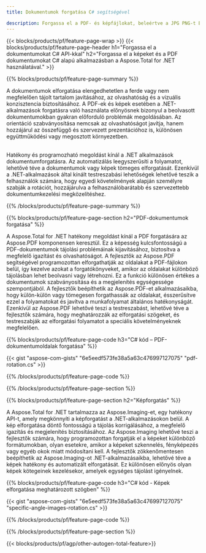 ```yaml
---
title: Dokumentumok forgatása C# segítségével 

description: Forgassa el a PDF- és képfájlokat, beleértve a JPG PNG-t BMP GIF TIFF SVG-t a C# alkalmazáson keresztül.
---
```


{{< blocks/products/pf/feature-page-wrap >}}
{{< blocks/products/pf/feature-page-header h1="Forgassa el a dokumentumokat C# API-kkal" h2="Forgassa el a képeket és a PDF dokumentumokat C# alapú alkalmazásban a Aspose.Total for .NET használatával." >}}

{{% blocks/products/pf/feature-page-summary %}}

A dokumentumok elforgatása elengedhetetlen a ferde vagy nem megfelelően tájolt tartalom javításához, az olvashatóság és a vizuális konzisztencia biztosításához. A PDF-ek és képek esetében a .NET-alkalmazások forgatásra való használata előnyösnek bizonyul a beolvasott dokumentumokban gyakran előforduló problémák megoldásában. Az orientáció szabványosítása nemcsak az olvashatóságot javítja, hanem hozzájárul az összefüggő és szervezett prezentációhoz is, különösen együttműködési vagy megosztott környezetben. <br /><br />

Hatékony és programozható megoldást kínál a .NET alkalmazások dokumentumforgatásra. Az automatizálás leegyszerűsíti a folyamatot, lehetővé téve a dokumentumok vagy képek tömeges elforgatását. Ezenkívül a .NET-alkalmazások által kínált testreszabási lehetőségek lehetővé teszik a felhasználók számára, hogy egyedi követelmények alapján személyre szabják a rotációt, hozzájárulva a felhasználóbarátabb és szervezettebb dokumentumkezelési megközelítéshez.

{{% /blocks/products/pf/feature-page-summary  %}}


{{% blocks/products/pf/feature-page-section  h2="PDF-dokumentumok forgatása" %}}

A Aspose.Total for .NET hatékony megoldást kínál a PDF forgatására az Aspose.PDF komponensen keresztül. Ez a képesség kulcsfontosságú a PDF-dokumentumok tájolási problémáinak kijavításához, biztosítva a megfelelő igazítást és olvashatóságot. A fejlesztők az Aspose.PDF segítségével programozottan elforgathatják az oldalakat a PDF-fájlokon belül, így kezelve azokat a forgatókönyveket, amikor az oldalakat különböző tájolásban lehet beolvasni vagy létrehozni. Ez a funkció különösen értékes a dokumentumok szabványosítása és a megjelenítés egységessége szempontjából. A fejlesztők beépíthetik az Aspose.PDF-et alkalmazásaikba, hogy külön-külön vagy tömegesen forgathassák az oldalakat, ésszerűsítve ezzel a folyamatokat és javítva a munkafolyamat általános hatékonyságát. Ezenkívül az Aspose.PDF lehetővé teszi a testreszabást, lehetővé téve a fejlesztők számára, hogy meghatározzák az elforgatási szögeket, és testreszabják az elforgatási folyamatot a speciális követelményeknek megfelelően.

{{% blocks/products/pf/feature-page-code h3="C# kód – PDF-dokumentumoldalak forgatása" %}}

{{< gist "aspose-com-gists" "6e5eedf573fe38a5a63c476997127075" "pdf-rotation.cs" >}}

{{% /blocks/products/pf/feature-page-code  %}}

{{% /blocks/products/pf/feature-page-section %}}


{{% blocks/products/pf/feature-page-section  h2="Képforgatás" %}}

A Aspose.Total for .NET tartalmazza az Aspose.Imaging-et, egy hatékony API-t, amely megkönnyíti a képforgatást a .NET-alkalmazásokon belül. A kép elforgatása döntő fontosságú a tájolás korrigálásához, a megfelelő igazítás és megjelenítés biztosításához. Az Aspose.Imaging lehetővé teszi a fejlesztők számára, hogy programozottan forgatják el a képeket különböző formátumokban, olyan esetekre, amikor a képeket szkennelés, fényképezés vagy egyéb okok miatt módosítani kell. A fejlesztők zökkenőmentesen beépíthetik az Aspose.Imaging-ot .NET-alkalmazásaikba, lehetővé téve a képek hatékony és automatizált elforgatását. Ez különösen előnyös olyan képek kötegeinek kezelésekor, amelyek egységes tájolást igényelnek. 

{{% blocks/products/pf/feature-page-code h3="C# kód - Képek elforgatása meghatározott szögben" %}}

{{< gist "aspose-com-gists" "6e5eedf573fe38a5a63c476997127075" "specific-angle-images-rotation.cs" >}}

{{% /blocks/products/pf/feature-page-code  %}}

{{% /blocks/products/pf/feature-page-section %}}

{{< blocks/products/pf/agp/other-autogen-total-feature>}}